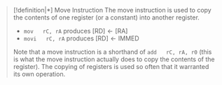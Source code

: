 >[!definition|*] Move Instruction
>The move instruction is used to copy the contents of one register (or a constant) into another register. 
>- `mov   rC, rA` produces $[\text{RD}] \leftarrow [\text{RA}]$
>- `movi   rC, rA` produces $[\text{RD}] \leftarrow \text{IMMED}$
>
>Note that a move instruction is a shorthand of `add   rC, rA, r0` (this is what the move instruction actually does to copy the contents of the register). The copying of registers is used so often that it warranted its own operation. 


